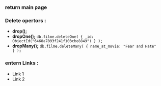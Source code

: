 ### return main page

### Delete opertors :
* **drop();** 
* **dropOne();**  `db.filme.deleteOne( { _id: ObjectId("6468a7893f241f103cbe8849") } );`
* **dropMany();** `db.filme.deleteMany( { name_at_movie: "Fear and Hate" } );`

### entern Links :
* Link 1
* Link 2